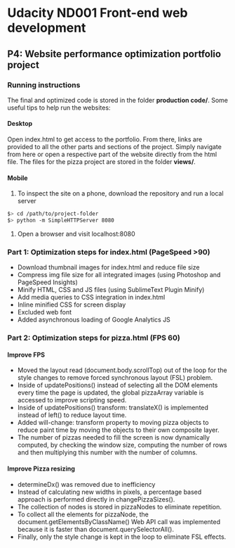 # Udacity ND001 Front-end web development
## P4: Website performance optimization portfolio project

### Running instructions

The final and optimized code is stored in the folder **production code/**.
Some useful tips to help run the websites:

#### Desktop

Open index.html to get access to the portfolio. From there, links are provided to all the other parts and sections of the project. Simply navigate from here or open a respective part of the website directly from the html file. The files for the pizza project are stored in the folder **views/**.

#### Mobile

1. To inspect the site on a phone, download the repository and run a local server

  ```bash
  $> cd /path/to/project-folder
  $> python -m SimpleHTTPServer 8080
  ```

1. Open a browser and visit localhost:8080

### Part 1: Optimization steps for index.html (PageSpeed >90)

* Download thumbnail images for index.html and reduce file size
* Compress img file size for all integrated images (using Photoshop and PageSpeed Insights)
* Minify HTML, CSS and JS files (using SublimeText Plugin Minify)
* Add media queries to CSS integration in index.html
* Inline minified CSS for screen display
* Excluded web font
* Added asynchronous loading of Google Analytics JS

### Part 2: Optimization steps for pizza.html (FPS 60)

#### Improve FPS
* Moved the layout read (document.body.scrollTop) out of the loop for the style changes to remove forced synchronous layout (FSL) problem.
* Inside of updatePositions() instead of selecting all the DOM elements every time the page is updated, the global pizzaArray variable is accessed to improve scripting speed.
* Inside of updatePositions() transform: translateX() is implemented instead of left() to reduce layout time.
* Added will-change: transform property to moving pizza objects to reduce paint time by moving the objects to their own composite layer.
* The number of pizzas needed to fill the screen is now dynamically computed, by checking the window size, computing the number of rows and then multiplying this number with the number of columns.

#### Improve Pizza resizing
* determineDx() was removed due to inefficiency
* Instead of calculating new widths in pixels, a percentage based approach is performed directly in changePizzaSizes().
* The collection of nodes is stored in pizzaNodes to eliminate repetition.
* To collect all the elements for pizzaNode, the document.getElementsByClassName() Web API call was implemented because it is faster than document.querySelectorAll().
* Finally, only the style change is kept in the loop to eliminate FSL effects.

